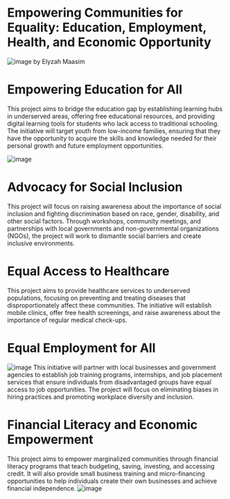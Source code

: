 # Empowering Communities for Equality: Education, Employment, Health, and Economic Opportunity

![image](https://github.com/user-attachments/assets/1380d113-0174-4468-b052-9ae80a559bba)
by Elyzah Maasim

# Empowering Education for All
This project aims to bridge the education gap by establishing learning hubs in underserved areas, offering free educational resources, and providing digital learning tools for students who lack access to traditional schooling. The initiative will target youth from low-income families, ensuring that they have the opportunity to acquire the skills and knowledge needed for their personal growth and future employment opportunities.

![image](https://github.com/user-attachments/assets/2fbaf1e9-d83a-4501-afbc-e29d8b45f4a7)

# Advocacy for Social Inclusion
This project will focus on raising awareness about the importance of social inclusion and fighting discrimination based on race, gender, disability, and other social factors. Through workshops, community meetings, and partnerships with local governments and non-governmental organizations (NGOs), the project will work to dismantle social barriers and create inclusive environments.

# Equal Access to Healthcare
This project aims to provide healthcare services to underserved populations, focusing on preventing and treating diseases that disproportionately affect these communities. The initiative will establish mobile clinics, offer free health screenings, and raise awareness about the importance of regular medical check-ups.

# Equal Employment for All
![image](https://github.com/user-attachments/assets/c9430d5d-ea4b-4467-b30a-b19c4cea23de)
This initiative will partner with local businesses and government agencies to establish job training programs, internships, and job placement services that ensure individuals from disadvantaged groups have equal access to job opportunities. The project will focus on eliminating biases in hiring practices and promoting workplace diversity and inclusion.

# Financial Literacy and Economic Empowerment
This project aims to empower marginalized communities through financial literacy programs that teach budgeting, saving, investing, and accessing credit. It will also provide small business training and micro-financing opportunities to help individuals create their own businesses and achieve financial independence.
![image](https://github.com/user-attachments/assets/1fb691b6-72c2-43c1-8bc2-2caf0133fad0)
